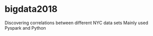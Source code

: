 # bigdata2018
Discovering correlations between different NYC data sets
Mainly used Pyspark and Python
